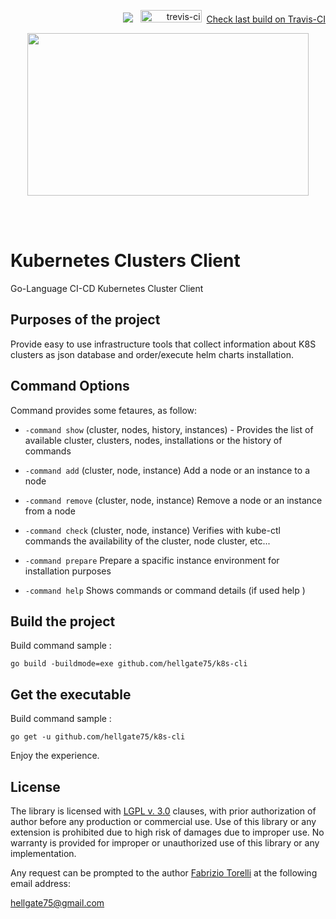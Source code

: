 <p align="right">
 <img src="https://github.com/hellgate75/k8s-cli/workflows/Go/badge.svg?branch=master"></img>
&nbsp;&nbsp;<img src="https://api.travis-ci.com/hellgate75/k8s-cli.svg?branch=master" alt="trevis-ci" width="98" height="20" />&nbsp;&nbsp;<a href="https://travis-ci.com/hellgate75/k8s-cli">Check last build on Travis-CI</a>
 </p>
<p align="center">
<image width="450" height="260" src="images/k8s-logo.png">
</p>
<br/>
<br/>

# Kubernetes Clusters Client
Go-Language CI-CD Kubernetes Cluster Client

## Purposes of the project

Provide easy to use infrastructure tools that collect information about K8S clusters as json database and order/execute helm charts installation.


## Command Options

Command provides some fetaures, as follow:

* `-command show` (cluster, nodes, history, instances) - Provides the list of available cluster, clusters, nodes, installations or the history of commands

* `-command add` (cluster, node, instance) Add  a node or an instance to a node

* `-command remove` (cluster, node, instance) Remove  a node or an instance from a node

* `-command check` (cluster, node, instance) Verifies with kube-ctl commands the availability of the cluster, node cluster, etc...

* `-command prepare` Prepare a spacific  instance environment for installation purposes

* `-command help` Shows commands or command details (if used help <command>)


## Build the project

Build command sample :
```
go build -buildmode=exe github.com/hellgate75/k8s-cli
```

## Get the executable

Build command sample :
```
go get -u github.com/hellgate75/k8s-cli
```

Enjoy the experience.

## License

The library is licensed with [LGPL v. 3.0](/LICENSE) clauses, with prior authorization of author before any production or commercial use. Use of this library or any extension is prohibited due to high risk of damages due to improper use. No warranty is provided for improper or unauthorized use of this library or any implementation.

Any request can be prompted to the author [Fabrizio Torelli](https://www.linkedin.com/in/fabriziotorelli) at the following email address:

[hellgate75@gmail.com](mailto:hellgate75@gmail.com)

